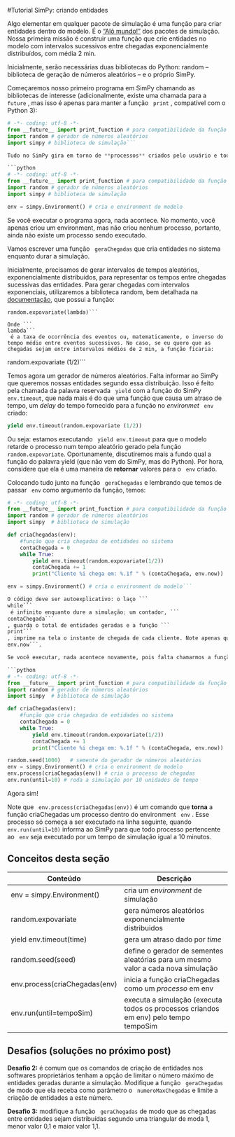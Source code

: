 #Tutorial SimPy: criando entidades

Algo elementar em qualquer pacote de simulação é uma função para criar entidades dentro do modelo. É o [“Alô mundo!”](http://pt.wikipedia.org/wiki/Programa_Ol%C3%A1_Mundo) dos pacotes de simulação. Nossa primeira missão é construir uma função que crie entidades no modelo com intervalos sucessivos entre chegadas exponencialmente distribuídos, com média 2 min.

<!---
sugiro incluir um módulo inicial com o básico de simulação
lá, definir entidades, recursos e processos
dar exemplos de entidades: clientes, peças, navios etc
recursos: posto de atendimento, máquina, berço etc
processos: atendimento, usinagem, carga/descarga etc

explicar dois processos básicos: geração (arrival) e extinção (dispose) de entidades

o primeiro exemplo pode ser determinínstico (uma chegada exatamente a cada 5 min), depois o aleatório (exercício)
--->

Inicialmente, serão necessárias duas bibliotecas do Python: random – biblioteca de geração de números aleatórios – e o próprio SimPy.

Começaremos nosso primeiro programa em SimPy chamando as bibliotecas de interesse (adicionalmente, existe uma chamada para a ```
future```
, mas isso é apenas para manter a função ```
print```
, compatível com o Python 3):

<!---
não seria mais correto dizer que o programa é em Python? (ou Python / Simpy?)
SimPy é a biblioteca...
--->

```python
# -*- coding: utf-8 -*-
from __future__ import print_function # para compatibilidade da função print com o Python 3
import random # gerador de números aleatórios
import simpy # biblioteca de simulação```

Tudo no SimPy gira em torno de **processos** criados pelo usuário e todos os processos ocorrem num **environment**, um “ambiente” de simulação. O programa principal começa com uma chamada ao SimPy, criando um *environment*  “env”:

```python
# -*- coding: utf-8 -*-
from __future__ import print_function # para compatibilidade da função print com o Python 3
import random # gerador de números aleatórios
import simpy # biblioteca de simulação

env = simpy.Environment() # cria o environment do modelo
```
<!---
"env" é o nome do ambiente?
Poderia ser: "fab", "hosp", "porto"?
--->

<!---
Sugestão: simular chegadas (e partidas) em uma praça pública
Pessoas chegam, ficam um tempo e vão embora
Quantas pessoas teremos na praça?
--->

Se você executar o programa agora, nada acontece. No momento, você apenas criou um environment, mas não criou nenhum processo, portanto, ainda não existe um processo sendo executado.

Vamos escrever uma função ```
geraChegadas```
 que cria entidades no sistema enquanto durar a simulação.

Inicialmente, precisamos de gerar intervalos de tempos aleatórios, exponencialmente distribuídos, para representar os tempos entre chegadas sucessivas das entidades. Para gerar chegadas com intervalos exponenciais, utilizaremos a biblioteca random, bem detalhada na [documentação](https://docs.python.org/2/library/random.html), que possui a função:
```
random.expovariate(lambda)```

Onde ```
lambda```
 é a taxa de ocorrência dos eventos ou, matematicamente, o inverso do tempo médio entre eventos sucessivos. No caso, se eu quero que as chegadas sejam entre intervalos médios de 2 min, a função ficaria:
```
random.expovariate (1/2)```

Temos agora um gerador de números aleatórios. Falta informar ao SimPy que queremos nossas entidades segundo essa distribuição. Isso é feito pela chamada da palavra reservada ```
yield```
 com a função do SimPy ```
env.timeout```, que nada mais é do que uma função que causa um atraso de tempo, um *delay* do tempo fornecido para a função no *environmet* ```
env```
 criado:

```python
yield env.timeout(random.expovariate (1/2))
```

Ou seja: estamos executando ```
yield env.timeout```
 para que o modelo retarde o processo num tempo aleatório gerado pela função ```
random.expovariate```. Oportunamente, discutiremos mais a fundo qual a função do palavra yield (que não vem do SimPy, mas do Python). Por hora, considere que ela é uma maneira de **retornar** valores para o ```
env```
 criado.

Colocando tudo junto na função ```
geraChegadas```
e lembrando que temos de passar ```
env```
 como argumento da função, temos:
 
<!---
nome da função: cria ou gera chegadas?

a rigor, você não criou a entidade, não faltou um env.process(...)?

explicar que "while true" é um loop infinito, que vai gerar chegadas indefinidamente , enquanto durar a simulação

uma alternativa seria gerar um número finito de chegadas (mais intuitivo) para começar

--->

```python
# -*- coding: utf-8 -*-
from __future__ import print_function # para compatibilidade da função print com o Python 3
import random # gerador de números aleatórios
import simpy  # biblioteca de simulação

def criaChegadas(env):
    #função que cria chegadas de entidades no sistema
    contaChegada = 0
    while True:
        yield env.timeout(random.expovariate(1/2))
        contaChegada += 1
        print("Cliente %i chega em: %.1f " % (contaChegada, env.now))

env = simpy.Environment() # cria o environment do modelo```

O código deve ser autoexplicativo: o laço ```
while```
 é infinito enquanto dure a simulação; um contador, ```
contaChegada```
, guarda o total de entidades geradas e a função ```
print```
, imprime na tela o instante de chegada de cada cliente. Note apenas que, dentro do print, existe uma chamada para a **hora atual de simulação** ```
env.now```.

Se você executar, nada acontece novamente, pois falta chamarmos a função e informarmos ao SimPy qual o tempo de simulação. A chamada da função nos relembra que tudo em SimPy é gerar processos:

```python
# -*- coding: utf-8 -*-
from __future__ import print_function # para compatibilidade da função print com o Python 3
import random # gerador de números aleatórios
import simpy  # biblioteca de simulação

def criaChegadas(env):
    #função que cria chegadas de entidades no sistema
    contaChegada = 0
    while True:
        yield env.timeout(random.expovariate(1/2))
        contaChegada += 1
        print("Cliente %i chega em: %.1f " % (contaChegada, env.now))

random.seed(1000)   # semente do gerador de números aleatórios
env = simpy.Environment() # cria o environment do modelo
env.process(criaChegadas(env)) # cria o processo de chegadas
env.run(until=10) # roda a simulação por 10 unidades de tempo
```

Agora sim!

Note que ```
env.process(criaChegadas(env))```
 é um comando que **torna** a função criaChegadas um processo dentro do environment ```
env```
. Esse processo só começa a ser executado na linha seguinte, quando ```
env.run(until=10)```
 informa ao SimPy para que todo processo pertencente ao ```
env```
 seja executado por um tempo de simulação igual a 10 minutos.

## Conceitos desta seção
| Conteúdo | Descrição |
| -- | -- |
| env = simpy.Environment() | cria um *environment* de simulação |
| random.expovariate | gera números aleatórios exponencialmente distribuidos |
| yield env.timeout(time) | gera um atraso dado por *time* |
| random.seed(seed) | define o gerador de sementes aleatórias para um mesmo valor a cada nova simulação |
| env.process(criaChegadas(env) | inicia a função criaChegadas como um *processo* em env |
| env.run(until=tempoSim) | executa a simulação (executa todos os processos criandos em env) pelo tempo tempoSim |

<!---
Legal esta revisão (tabela)
--->

## Desafios (soluções no próximo post)
**Desafio 2:** é comum que os comandos de criação de entidades nos softwares proprietários tenham a opção de limitar o número máximo de entidades geradas durante a simulação. 
Modifique a função ```
geraChegadas```
 de modo que ela receba como parâmetro o ```
numeroMaxChegadas```
 e limite a criação de entidades a este número.
 
<!---
a simulação vai continuar durando 10 minutos?

uma coisa é simular um número fixo de chegadas, com tempo ilimitado

outra coisa é limitar o tempo e deixar as chegadas ilimitadas

uma terceira coisa é limitar o tempo e o número de chegadas...
--->

**Desafio 3:** modifique a função ```
geraChegadas```
 de modo que as chegadas entre entidades sejam distribuídas segundo uma triangular de moda 1, menor valor 0,1 e maior valor 1,1.
 
<!---
dar a dica de como pesquisar na biblioteca do simPy
--->





